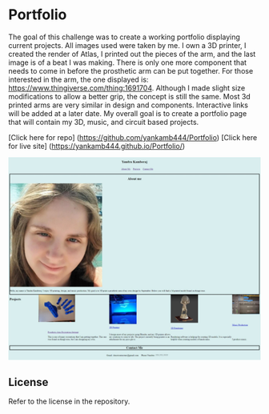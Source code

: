# Portfolio

The goal of this challenge was to create a working portfolio displaying current projects. All images used were taken by me. I own a 3D printer, I created the render of Atlas, I printed out the pieces of the arm, and the last image is of a beat I was making. There is only one more component that needs to come in before the prosthetic arm can be put together. For those interested in the arm, the one displayed is: https://www.thingiverse.com/thing:1691704. Although I made slight size modifications to allow a better grip, the concept is still the same. Most 3d printed arms are very similar in design and components. Interactive links will be added at a later date. My overall goal is to create a portfolio page that will contain my 3D, music, and circuit based projects.     

[Click here for repo] (https://github.com/yankamb444/Portfolio)
[Click here for live site] (https://yankamb444.github.io/Portfolio/)

![screenshot](./assets/images/Web%20capture_30-3-2023_23220_.jpeg)

## License

Refer to the license in the repository.